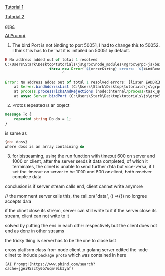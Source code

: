 [Tutorial 1](https://daily.dev/blog/build-a-grpc-service-in-nodejs)

[Tutorial 2](https://blog.logrocket.com/creating-a-crud-api-with-node-express-and-grpc/)

[grpc](https://grpc.io/docs/languages/)


[AI Prompt](https://www.phind.com/search?cache=zkak2i9q9polcxqtz320ieki)

1. The bind Port is not binding to port 50051, I had to change this to 50052. I think this has to be that it is initaited on 50051 by default.

```js
E No address added out of total 1 resolved
C:\Users\Stark\Desktop\tutorials\js\grpc\node_modules\@grpc\grpc-js\build\src\server.js:449
                    throw new Error(`${errorString} errors: [${bindResult.errors.join(',')}]`);
                          ^

Error: No address added out of total 1 resolved errors: [listen EADDRINUSE: address already in use 127.0.0.1:50051]
    at Server.bindAddressList (C:\Users\Stark\Desktop\tutorials\js\grpc\node_modules\@grpc\grpc-js\build\src\server.js:449:27)
    at process.processTicksAndRejections (node:internal/process/task_queues:95:5)
    at async Server.bindPort (C:\Users\Stark\Desktop\tutorials\js\grpc\node_modules\@grpc\grpc-js\build\src\server.js:479:36)
```

2. Protos repeated is an object
```proto
message To {
    repeated string Do do = 1;
}
```
is same as

```js
{do: doss}
where doss is an array containing do
```

3. for bistreaming, using the run function with timeout 600 on server and 1000 on client, after the server sends it data completed, of which it terminates, the clinet is unable to send further data but vice-versa, if I set the timeout on server to be 1000 and 600 on client, both receiver complete data

conclusion is if server stream calls end, client cannot write anymore

// the momment server calls this, the call.on("data", () =>{}) no longree accepts data

if the clinet close its stream, server can still write to it
if the server close its stream, client can not write to it


solved by putting the end in each other respectively but the client does not end as done in other streams

the tricky thing is server has to be the one to close last


cross platform class from node client to golang server
edited the node clinet to include `package proto` which was contained in here
```
[AI Prompt](https://www.phind.com/search?cache=jgei95zcty0b7uqm49ik3yaf)
